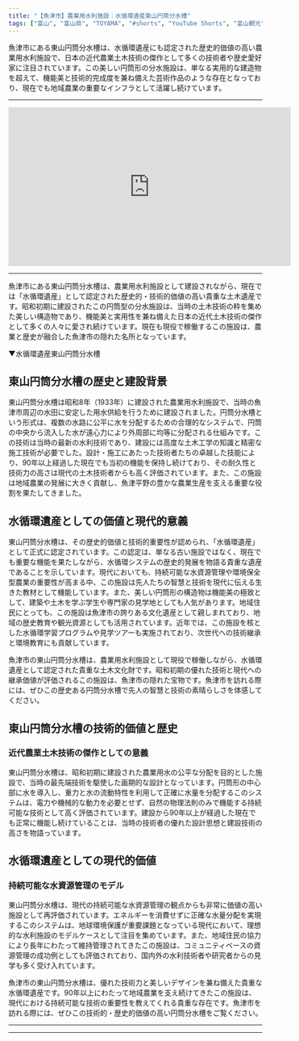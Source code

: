 ```yaml
---
title: "【魚津市】農業用水利施設｜水循環遺産東山円筒分水槽"
tags: ["富山", "富山県", "TOYAMA", "#shorts", "YouTube Shorts", "富山観光", "富山旅行", "北陸観光", "魚津市", "ほたるいか", "県東部", "富山県の観光スポット", "富山県でおすすめの場所", "富山県の見どころ"]
---
```


魚津市にある東山円筒分水槽は、水循環遺産にも認定された歴史的価値の高い農業用水利施設で、日本の近代農業土木技術の傑作として多くの技術者や歴史愛好家に注目されています。この美しい円筒形の分水施設は、単なる実用的な建造物を超えて、機能美と技術的完成度を兼ね備えた芸術作品のような存在となっており、現在でも地域農業の重要なインフラとして活躍し続けています。

---

<!-- 🎥 YouTube動画埋め込み -->
<iframe width="560" height="315" src="https://www.youtube.com/embed/aqjhWsgRSn0" title="YouTube video player" frameborder="0" allowfullscreen></iframe>

---

魚津市にある東山円筒分水槽は、農業用水利施設として建設されながら、現在では「水循環遺産」として認定された歴史的・技術的価値の高い貴重な土木遺産です。昭和初期に建設されたこの円筒型の分水施設は、当時の土木技術の粋を集めた美しい構造物であり、機能美と実用性を兼ね備えた日本の近代土木技術の傑作として多くの人々に愛され続けています。現在も現役で稼働するこの施設は、農業と歴史が融合した魚津市の隠れた名所となっています。

▼水循環遺産東山円筒分水槽

## 東山円筒分水槽の歴史と建設背景

東山円筒分水槽は昭和8年（1933年）に建設された農業用水利施設で、当時の魚津市周辺の水田に安定した用水供給を行うために建設されました。円筒分水槽という形式は、複数の水路に公平に水を分配するための合理的なシステムで、円筒の中央から流入した水が遠心力により外周部に均等に分配される仕組みです。この技術は当時の最新の水利技術であり、建設には高度な土木工学の知識と精密な施工技術が必要でした。設計・施工にあたった技術者たちの卓越した技能により、90年以上経過した現在でも当初の機能を保持し続けており、その耐久性と技術力の高さは現代の土木技術者からも高く評価されています。また、この施設は地域農業の発展に大きく貢献し、魚津平野の豊かな農業生産を支える重要な役割を果たしてきました。

## 水循環遺産としての価値と現代的意義

東山円筒分水槽は、その歴史的価値と技術的重要性が認められ、「水循環遺産」として正式に認定されています。この認定は、単なる古い施設ではなく、現在でも重要な機能を果たしながら、水循環システムの歴史的発展を物語る貴重な遺産であることを示しています。現代においても、持続可能な水資源管理や環境保全型農業の重要性が高まる中、この施設は先人たちの智慧と技術を現代に伝える生きた教材として機能しています。また、美しい円筒形の構造物は機能美の極致として、建築や土木を学ぶ学生や専門家の見学地としても人気があります。地域住民にとっても、この施設は魚津市の誇りある文化遺産として親しまれており、地域の歴史教育や観光資源としても活用されています。近年では、この施設を核とした水循環学習プログラムや見学ツアーも実施されており、次世代への技術継承と環境教育にも貢献しています。

魚津市の東山円筒分水槽は、農業用水利施設として現役で稼働しながら、水循環遺産として認定された貴重な土木文化財です。昭和初期の優れた技術と現代への継承価値が評価されるこの施設は、魚津市の隠れた宝物です。魚津市を訪れる際には、ぜひこの歴史ある円筒分水槽で先人の智慧と技術の素晴らしさを体感してください。

## 東山円筒分水槽の技術的価値と歴史

### 近代農業土木技術の傑作としての意義

東山円筒分水槽は、昭和初期に建設された農業用水の公平な分配を目的とした施設で、当時の最先端技術を駆使した画期的な設計となっています。円筒形の中心部に水を導入し、重力と水の流動特性を利用して正確に水量を分配するこのシステムは、電力や機械的な動力を必要とせず、自然の物理法則のみで機能する持続可能な技術として高く評価されています。建設から90年以上が経過した現在でも正常に機能し続けていることは、当時の技術者の優れた設計思想と建設技術の高さを物語っています。

## 水循環遺産としての現代的価値

### 持続可能な水資源管理のモデル

東山円筒分水槽は、現代の持続可能な水資源管理の観点からも非常に価値の高い施設として再評価されています。エネルギーを消費せずに正確な水量分配を実現するこのシステムは、地球環境保護が重要課題となっている現代において、理想的な水利施設のモデルケースとして注目を集めています。また、地域住民の協力により長年にわたって維持管理されてきたこの施設は、コミュニティベースの資源管理の成功例としても評価されており、国内外の水利技術者や研究者からの見学も多く受け入れています。

魚津市の東山円筒分水槽は、優れた技術力と美しいデザインを兼ね備えた貴重な水循環遺産です。90年以上にわたって地域農業を支え続けてきたこの施設は、現代における持続可能な技術の重要性を教えてくれる貴重な存在です。魚津市を訪れる際には、ぜひこの技術的・歴史的価値の高い円筒分水槽をご覧ください。

---

<!-- 🗺 Googleマップ（自動表示: page.tsxで地域名から自動生成） -->

<!-- 📍 宿泊リンク（自動表示: page.tsxで地域別リンクを自動生成）
     - タイトルから地域名を抽出
     - JTB / 楽天トラベル / じゃらん / 一休.com 対応
     - 環境変数でプロバイダー切替可能
-->

<!-- 📚 関連記事（自動表示: page.tsxで同カテゴリから2件自動選択） -->

<!-- 🏷️ タグ（自動表示: page.tsxで記事最下部に自動配置） -->

---

<!--
【記事文字数ルール】
- 基本文字数: 最低1000文字以上
- 推奨文字数: 1000〜1500文字（スマホ読みやすさ最優先）
- 上限なし: 情報量的に必要な場合は1500文字や2000文字を超えても良い
- 判断基準: 読者にとって価値ある情報を過不足なく提供できる文字数

【記事構成の最終形】
1. タイトル・動画・本文
2. まとめ
3. Googleマップ（見出しなし、マップのみ自動表示）
4. **宿泊リンク（地域別自動生成）** ← 2025年10月7日追加
5. 関連記事（H3、同カテゴリから2件自動選択）
6. タグ（記事最下部に自動表示）
7. ナビゲーションボタン

【宿泊リンクシステム仕様】
- タイトルから地域名を自動抽出（【〇〇市】形式優先）
- 北陸地方地域辞書: 富山/石川/福井の主要都市対応
- 対応プロバイダー: JTB（既定）/ 楽天トラベル / じゃらん / 一休.com
- 環境変数で切替: NEXT_PUBLIC_DEFAULT_TRAVEL_PROVIDER
- URLテンプレート: 地域名自動エンコード + アフィリエイトID挿入
- 配置位置: Googleマップ直後、関連記事より前

【自動生成セクション】
※以下はpage.tsxで自動生成されるため、記事本文には含めない
- Googleマップ: タイトル【】内の地域名から生成
- 宿泊リンク: 地域名抽出 → Deeplink生成 → スタイル適用
- 関連記事: 同カテゴリから2件を自動選択・リンク化
- タグ: 記事データから最下部に自動配置

【削除済みセクション】
※アクセス方法・周辺情報・公式リンクセクションは不要（2025年10月5日削除）

【AdSense・アフィリエイト】
- Google AdSense: 全ページ自動読み込み（layout.tsx）
- アフィリエイトスクリプト: AffilScript（layout.tsx）
- data-affil属性での動的リンク変換機能あり（現在は宿泊リンクで代替）

【最終更新】2025年10月7日 - 地域別宿泊リンク自動生成システム実装
-->

